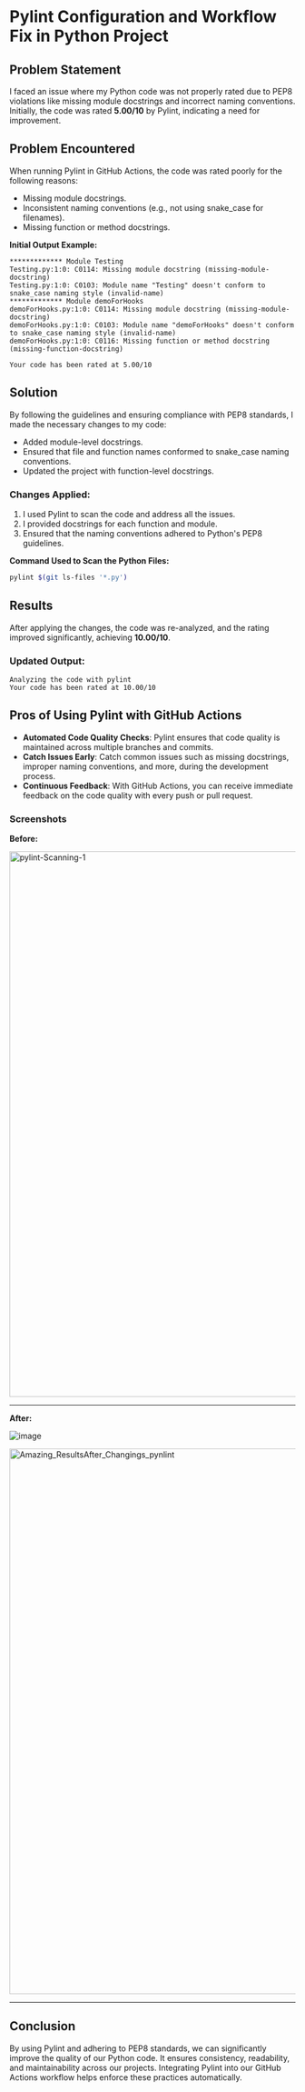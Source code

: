 # Pylint Configuration and Workflow Fix in Python Project

## Problem Statement
I faced an issue where my Python code was not properly rated due to PEP8 violations like missing module docstrings and incorrect naming conventions. Initially, the code was rated **5.00/10** by Pylint, indicating a need for improvement.

## Problem Encountered
When running Pylint in GitHub Actions, the code was rated poorly for the following reasons:
- Missing module docstrings.
- Inconsistent naming conventions (e.g., not using snake_case for filenames).
- Missing function or method docstrings.

**Initial Output Example:**
```
************* Module Testing
Testing.py:1:0: C0114: Missing module docstring (missing-module-docstring)
Testing.py:1:0: C0103: Module name "Testing" doesn't conform to snake_case naming style (invalid-name)
************* Module demoForHooks
demoForHooks.py:1:0: C0114: Missing module docstring (missing-module-docstring)
demoForHooks.py:1:0: C0103: Module name "demoForHooks" doesn't conform to snake_case naming style (invalid-name)
demoForHooks.py:1:0: C0116: Missing function or method docstring (missing-function-docstring)

Your code has been rated at 5.00/10
```

## Solution

By following the guidelines and ensuring compliance with PEP8 standards, I made the necessary changes to my code:
- Added module-level docstrings.
- Ensured that file and function names conformed to snake_case naming conventions.
- Updated the project with function-level docstrings.

### Changes Applied:
1. I used Pylint to scan the code and address all the issues.
2. I provided docstrings for each function and module.
3. Ensured that the naming conventions adhered to Python's PEP8 guidelines.

**Command Used to Scan the Python Files:**
```bash
pylint $(git ls-files '*.py')
```

## Results
After applying the changes, the code was re-analyzed, and the rating improved significantly, achieving **10.00/10**.

### Updated Output:
```
Analyzing the code with pylint
Your code has been rated at 10.00/10
```

## Pros of Using Pylint with GitHub Actions
- **Automated Code Quality Checks**: Pylint ensures that code quality is maintained across multiple branches and commits.
- **Catch Issues Early**: Catch common issues such as missing docstrings, improper naming conventions, and more, during the development process.
- **Continuous Feedback**: With GitHub Actions, you can receive immediate feedback on the code quality with every push or pull request.

### Screenshots

**Before:**

<img width="960" alt="pylint-Scanning-1" src="https://github.com/user-attachments/assets/ab183928-d28f-49c0-b632-caf7134c66b9">

---

**After:**

![image](https://github.com/user-attachments/assets/f8a540b0-cf06-4424-bfeb-f7b4de716a59)


<img width="960" alt="Amazing_ResultsAfter_Changings_pynlint" src="https://github.com/user-attachments/assets/f183906b-72a0-43ae-9bc0-18706a10698c">

---

## Conclusion
By using Pylint and adhering to PEP8 standards, we can significantly improve the quality of our Python code. It ensures consistency, readability, and maintainability across our projects. Integrating Pylint into our GitHub Actions workflow helps enforce these practices automatically.
